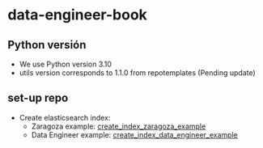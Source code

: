 # data-engineer-book
## Python versión
- We use Python version 3.10
- utils version corresponds to 1.1.0 from repotemplates (Pending update)

## set-up repo
- Create elasticsearch index: 
  - Zaragoza example: [create_index_zaragoza_example](set-up/create_index_zaragoza_example)
  - Data Engineer example: [create_index_data_engineer_example](set-up/create_index_data_engineer_example)

